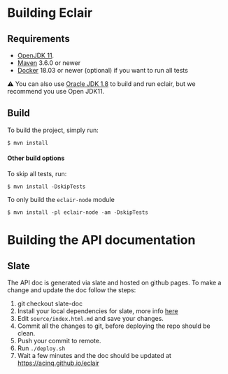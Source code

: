 # Building Eclair

## Requirements
- [OpenJDK 11](https://jdk.java.net/11/).
- [Maven](https://maven.apache.org/download.cgi) 3.6.0 or newer
- [Docker](https://www.docker.com/) 18.03 or newer (optional) if you want to run all tests

:warning: You can also use [Oracle JDK 1.8](http://www.oracle.com/technetwork/java/javase/downloads/jdk8-downloads-2133151.html) to build and run eclair, but we recommend you use Open JDK11. 

## Build
To build the project, simply run:
```shell
$ mvn install
```

#### Other build options

To skip all tests, run:
```shell
$ mvn install -DskipTests
```
To only build the `eclair-node` module
```shell
$ mvn install -pl eclair-node -am -DskipTests
```

# Building the API documentation

## Slate

The API doc is generated via slate and hosted on github pages. To make a change and update the doc follow the steps:

1.  git checkout slate-doc
2.  Install your local dependencies for slate, more info [here](https://github.com/lord/slate#getting-started-with-slate)
3.  Edit `source/index.html.md` and save your changes.
4.  Commit all the changes to git, before deploying the repo should be clean.
5.  Push your commit to remote.
6.  Run `./deploy.sh`
7.  Wait a few minutes and the doc should be updated at https://acinq.github.io/eclair